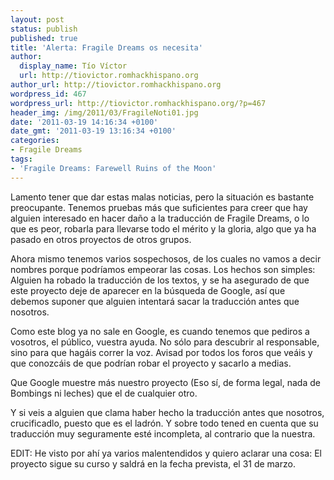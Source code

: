 ```yaml
---
layout: post
status: publish
published: true
title: 'Alerta: Fragile Dreams os necesita'
author:
  display_name: Tío Víctor
  url: http://tiovictor.romhackhispano.org
author_url: http://tiovictor.romhackhispano.org
wordpress_id: 467
wordpress_url: http://tiovictor.romhackhispano.org/?p=467
header_img: /img/2011/03/FragileNoti01.jpg
date: '2011-03-19 14:16:34 +0100'
date_gmt: '2011-03-19 13:16:34 +0100'
categories:
- Fragile Dreams
tags:
- 'Fragile Dreams: Farewell Ruins of the Moon'
---
```

Lamento tener que dar estas malas noticias, pero la situación es bastante preocupante. Tenemos pruebas más que suficientes para creer que hay alguien interesado en hacer daño a la traducción de Fragile Dreams, o lo que es peor, robarla para llevarse todo el mérito y la gloria, algo que ya ha pasado en otros proyectos de otros grupos.

Ahora mismo tenemos varios sospechosos, de los cuales no vamos a decir nombres porque podríamos empeorar las cosas. Los hechos son simples: Alguien ha robado la traducción de los textos, y se ha asegurado de que este proyecto deje de aparecer en la búsqueda de Google, así que debemos suponer que alguien intentará sacar la traducción antes que nosotros.

Como este blog ya no sale en Google, es cuando tenemos que pediros a vosotros, el público, vuestra ayuda. No sólo para descubrir al responsable, sino para que hagáis correr la voz. Avisad por todos los foros que veáis y que conozcáis de que podrían robar el proyecto y sacarlo a medias.

Que Google muestre más nuestro proyecto (Eso sí, de forma legal, nada de Bombings ni leches) que el de cualquier otro.

Y si veis a alguien que clama haber hecho la traducción antes que nosotros, crucificadlo, puesto que es el ladrón. Y sobre todo tened en cuenta que su traducción muy seguramente esté incompleta, al contrario que la nuestra.

EDIT: He visto por ahí ya varios malentendidos y quiero aclarar una cosa: El proyecto sigue su curso y saldrá en la fecha prevista, el 31 de marzo.
